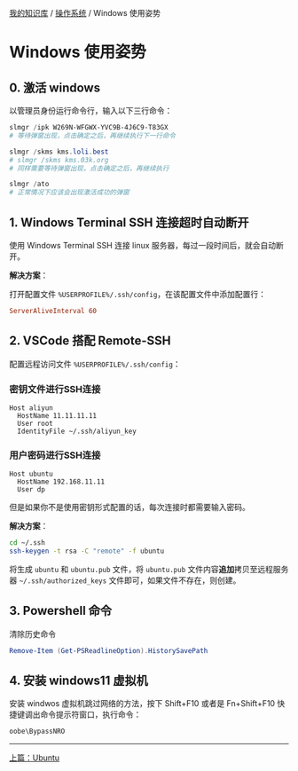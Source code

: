 [我的知识库](../README.md) / [操作系统](zz_gneratered_mdi.md) / Windows 使用姿势

# Windows 使用姿势

## 0. 激活 windows

以管理员身份运行命令行，输入以下三行命令：

```powershell
slmgr /ipk W269N-WFGWX-YVC9B-4J6C9-T83GX
# 等待弹窗出现，点击确定之后，再继续执行下一行命令

slmgr /skms kms.loli.best
# slmgr /skms kms.03k.org
# 同样需要等待弹窗出现，点击确定之后，再继续执行

slmgr /ato
# 正常情况下应该会出现激活成功的弹窗
```

## 1. Windows Terminal SSH 连接超时自动断开

使用 Windows Terminal SSH 连接 linux 服务器，每过一段时间后，就会自动断开。

**解决方案**：

打开配置文件 `%USERPROFILE%/.ssh/config`，在该配置文件中添加配置行：

```ini
ServerAliveInterval 60
```

## 2. VSCode 搭配 Remote-SSH

配置远程访问文件 `%USERPROFILE%/.ssh/config`：

### 密钥文件进行SSH连接

 ```
 Host aliyun
   HostName 11.11.11.11
   User root
   IdentityFile ~/.ssh/aliyun_key
 ```
 
### 用户密码进行SSH连接

```
Host ubuntu
  HostName 192.168.11.11
  User dp
```

但是如果你不是使用密钥形式配置的话，每次连接时都需要输入密码。

**解决方案**：

```bash
cd ~/.ssh
ssh-keygen -t rsa -C "remote" -f ubuntu
```

将生成 `ubuntu` 和 `ubuntu.pub` 文件，将 `ubuntu.pub` 文件内容**追加**拷贝至远程服务器 `~/.ssh/authorized_keys` 文件即可，如果文件不存在，则创建。

## 3. Powershell 命令

清除历史命令

```powershell
Remove-Item (Get-PSReadlineOption).HistorySavePath
```

## 4. 安装 windows11 虚拟机

安装 windwos 虚拟机跳过网络的方法，按下 Shift+F10 或者是 Fn+Shift+F10 快捷键调出命令提示符窗口，执行命令：

```powershell
oobe\BypassNRO
```

---
[上篇：Ubuntu](ubuntu.md)
